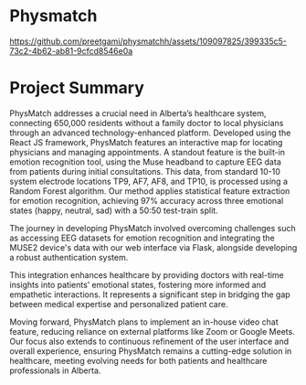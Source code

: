 # Physmatch


https://github.com/preetgami/physmatchh/assets/109097825/399335c5-73c2-4b62-ab81-9cfcd8546e0a


# Project Summary
PhysMatch addresses a crucial need in Alberta’s healthcare system, connecting 650,000 residents without a family doctor to local physicians through an advanced technology-enhanced platform. 
Developed using the React JS framework, PhysMatch features an interactive map for locating physicians and managing appointments. A standout feature is the built-in emotion recognition tool, 
using the Muse headband to capture EEG data from patients during initial consultations. This data, from standard 10-10 system electrode locations TP9, AF7, AF8, and TP10, is processed using
a Random Forest algorithm. Our method applies statistical feature extraction for emotion recognition, achieving 97% accuracy across three emotional states (happy, neutral, sad) with a 50:50 
test-train split.

The journey in developing PhysMatch involved overcoming challenges such as accessing EEG datasets for emotion recognition and integrating the MUSE2 device's data with our web interface via 
Flask, alongside developing a robust authentication system.

This integration enhances healthcare by providing doctors with real-time insights into patients’ emotional states, fostering more informed and empathetic interactions. It represents a significant 
step in bridging the gap between medical expertise and personalized patient care.

Moving forward, PhysMatch plans to implement an in-house video chat feature, reducing reliance on external platforms like Zoom or Google Meets. Our focus also extends to continuous refinement of 
the user interface and overall experience, ensuring PhysMatch remains a cutting-edge solution in healthcare, meeting evolving needs for both patients and healthcare professionals in Alberta.
